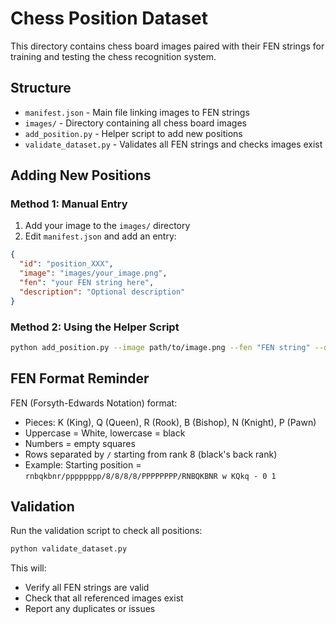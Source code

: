 # Chess Position Dataset

This directory contains chess board images paired with their FEN strings for training and testing the chess recognition system.

## Structure

- `manifest.json` - Main file linking images to FEN strings
- `images/` - Directory containing all chess board images
- `add_position.py` - Helper script to add new positions
- `validate_dataset.py` - Validates all FEN strings and checks images exist

## Adding New Positions

### Method 1: Manual Entry
1. Add your image to the `images/` directory
2. Edit `manifest.json` and add an entry:
```json
{
  "id": "position_XXX",
  "image": "images/your_image.png",
  "fen": "your FEN string here",
  "description": "Optional description"
}
```

### Method 2: Using the Helper Script
```bash
python add_position.py --image path/to/image.png --fen "FEN string" --description "Description"
```

## FEN Format Reminder

FEN (Forsyth-Edwards Notation) format:
- Pieces: K (King), Q (Queen), R (Rook), B (Bishop), N (Knight), P (Pawn)
- Uppercase = White, lowercase = black
- Numbers = empty squares
- Rows separated by `/` starting from rank 8 (black's back rank)
- Example: Starting position = `rnbqkbnr/pppppppp/8/8/8/8/PPPPPPPP/RNBQKBNR w KQkq - 0 1`

## Validation

Run the validation script to check all positions:
```bash
python validate_dataset.py
```

This will:
- Verify all FEN strings are valid
- Check that all referenced images exist
- Report any duplicates or issues